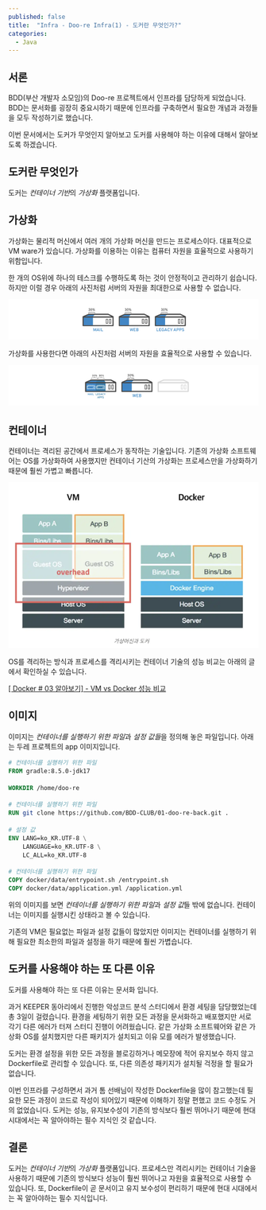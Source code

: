 ```yaml
---
published: false
title:  "Infra - Doo-re Infra(1) - 도커란 무엇인가?"
categories:
  - Java
---
```


## 서론

BDD(부산 개발자 소모임)의 Doo-re 프로젝트에서 인프라를 담당하게 되었습니다. BDD는 문서화를 굉장히 중요시하기 때문에 인프라를 구축하면서 필요한 개념과 과정들을 모두 작성하기로 했습니다.

이번 문서에서는 도커가 무엇인지 알아보고 도커를 사용해야 하는 이유에 대해서 알아보도록 하겠습니다.

## 도커란 무엇인가

도커는 *컨테이너 기반*의 *가상화* 플랫폼입니다. 

## 가상화

가상화는 물리적 머신에서 여러 개의 가상화 머신을 만드는 프로세스이다. 대표적으로 VM ware가 있습니다. 가상화를 이용하는 이유는 컴퓨터 자원을 효율적으로 사용하기 위함입니다.

한 개의 OS위에 하나의 테스크를 수행하도록 하는 것이 안정적이고 관리하기 쉽습니다. 하지만 이럴 경우 아래의 사진처럼 서버의 자원을 최대한으로 사용할 수 없습니다.

![도커란무엇인가1](https://github.com/02ggang9/02ggang9.github.io/blob/master/_posts/images/infra/도커란무엇인가/가상화예시1.png?raw=true)

가상화를 사용한다면 아래의 사진처럼 서버의 자원을 효율적으로 사용할 수 있습니다.

![도커란무엇인가2](https://github.com/02ggang9/02ggang9.github.io/blob/master/_posts/images/infra/도커란무엇인가/가상화예시2.png?raw=true)


## 컨테이너

컨테이너는 격리된 공간에서 프로세스가 동작하는 기술입니다. 기존의 가상화 소프트웨어는 OS를 가상화하여 사용했지만 컨테이너 기산의 가상화는 프로세스만을 가상화하기 때문에 훨씬 가볍고 빠릅니다.

![컨테이너예시1](https://github.com/02ggang9/02ggang9.github.io/blob/master/_posts/images/infra/도커란무엇인가/컨테이너예시1.png?raw=true)

OS를 격리하는 방식과 프로세스를 격리시키는 컨테이너 기술의 성능 비교는 아래의 글에서 확인하실 수 있습니다.

[[ Docker # 03 알아보기] - VM vs Docker 성능 비교](https://artistdata.tistory.com/5)

## 이미지

이미지는 *컨테이너를 실행하기 위한 파일*과 *설정 값들*을 정의해 놓은 파일입니다. 아래는 두레 프로젝트의 app 이미지입니다.

~~~dockerfile
# 컨테이너를 실행하기 위한 파일
FROM gradle:8.5.0-jdk17 

WORKDIR /home/doo-re 

# 컨테이너를 실행하기 위한 파일
RUN git clone https://github.com/BDD-CLUB/01-doo-re-back.git . 

# 설정 값
ENV LANG=ko_KR.UTF-8 \
    LANGUAGE=ko_KR.UTF-8 \
    LC_ALL=ko_KR.UTF-8

# 컨테이너를 실행하기 위한 파일
COPY docker/data/entrypoint.sh /entrypoint.sh
COPY docker/data/application.yml /application.yml

~~~

위의 이미지를 보면 *컨테이너를 실행하기 위한 파일*과 *설정 값*들 밖에 없습니다. 컨테이너는 이미지를 실행시킨 상태라고 볼 수 있습니다. 

기존의 VM은 필요없는 파일과 설정 값들이 많았지만 이미지는 컨테이너를 실행하기 위해 필요한 최소한의 파일과 설정을 하기 때문에 훨씬 가볍습니다.


## 도커를 사용해야 하는 또 다른 이유

도커를 사용해야 하는 또 다른 이유는 문서화 입니다. 

과거 KEEPER 동아리에서 진행한 악성코드 분석 스터디에서 환경 세팅을 담당했었는데 총 3일이 걸렸습니다. 환경을 세팅하기 위한 모든 과정을 문서화하고 배포했지만 서로 각기 다른 에러가 터져 스터디 진행이 어려웠습니다. 같은 가상화 소프트웨어와 같은 가상화 OS를 설치했지만 다른 패키지가 설치되고 이유 모를 에러가 발생했습니다.

도커는 환경 설정을 위한 모든 과정을 블로깅하거나 메모장에 적어 유지보수 하지 않고 Dockerfile로 관리할 수 있습니다. 또, 다른 의존성 패키지가 설치될 걱정을 할 필요가 없습니다.

이번 인프라를 구성하면서 과거 톰 선배님이 작성한 Dockerfile을 많이 참고했는데 필요한 모든 과정이 코드로 작성이 되어있기 때문에 이해하기 정말 편했고 코드 수정도 거의 없었습니다. 도커는 성능, 유지보수성이 기존의 방식보다 훨씬 뛰어나기 때문에 현대 시대에서는 꼭 알아야하는 필수 지식인 것 같습니다.


## 결론

도커는 *컨테이너 기반*의 *가상화* 플랫폼입니다. 프로세스만 격리시키는 컨테이너 기술을 사용하기 때문에 기존의 방식보다 성능이 훨씬 뛰어나고 자원을 효율적으로 사용할 수 있습니다. 또, Dockerfile이 곧 문서이고 유지 보수성이 편리하기 때문에 현대 시대에서는 꼭 알아야하는 필수 지식입니다.


